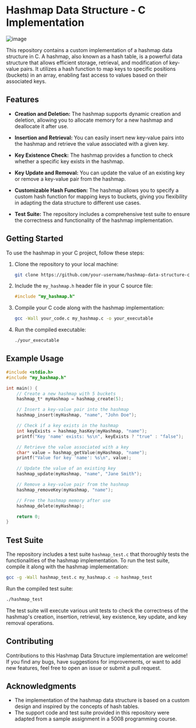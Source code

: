 
# Hashmap Data Structure - C Implementation

![image](https://github.com/zprintln/Hashmap-C/assets/98183566/51980ddb-e09b-4a7f-b1af-2eb8bfa52b4e)


This repository contains a custom implementation of a hashmap data structure in C. A hashmap, also known as a hash table, is a powerful data structure that allows efficient storage, retrieval, and modification of key-value pairs. It utilizes a hash function to map keys to specific positions (buckets) in an array, enabling fast access to values based on their associated keys.

## Features

- **Creation and Deletion:** The hashmap supports dynamic creation and deletion, allowing you to allocate memory for a new hashmap and deallocate it after use.

- **Insertion and Retrieval:** You can easily insert new key-value pairs into the hashmap and retrieve the value associated with a given key.

- **Key Existence Check:** The hashmap provides a function to check whether a specific key exists in the hashmap.

- **Key Update and Removal:** You can update the value of an existing key or remove a key-value pair from the hashmap.

- **Customizable Hash Function:** The hashmap allows you to specify a custom hash function for mapping keys to buckets, giving you flexibility in adapting the data structure to different use cases.

- **Test Suite:** The repository includes a comprehensive test suite to ensure the correctness and functionality of the hashmap implementation.

## Getting Started

To use the hashmap in your C project, follow these steps:

1. Clone the repository to your local machine:
   ```bash
   git clone https://github.com/your-username/hashmap-data-structure-c.git
   ```

2. Include the `my_hashmap.h` header file in your C source file:
   ```c
   #include "my_hashmap.h"
   ```

3. Compile your C code along with the hashmap implementation:
   ```bash
   gcc -Wall your_code.c my_hashmap.c -o your_executable
   ```

4. Run the compiled executable:
   ```bash
   ./your_executable
   ```

## Example Usage

```c
#include <stdio.h>
#include "my_hashmap.h"

int main() {
    // Create a new hashmap with 5 buckets
    hashmap_t* myHashmap = hashmap_create(5);

    // Insert a key-value pair into the hashmap
    hashmap_insert(myHashmap, "name", "John Doe");

    // Check if a key exists in the hashmap
    int keyExists = hashmap_hasKey(myHashmap, "name");
    printf("Key 'name' exists: %s\n", keyExists ? "true" : "false");

    // Retrieve the value associated with a key
    char* value = hashmap_getValue(myHashmap, "name");
    printf("Value for key 'name': %s\n", value);

    // Update the value of an existing key
    hashmap_update(myHashmap, "name", "Jane Smith");

    // Remove a key-value pair from the hashmap
    hashmap_removeKey(myHashmap, "name");

    // Free the hashmap memory after use
    hashmap_delete(myHashmap);

    return 0;
}
```

## Test Suite

The repository includes a test suite `hashmap_test.c` that thoroughly tests the functionalities of the hashmap implementation. To run the test suite, compile it along with the hashmap implementation:

```bash
gcc -g -Wall hashmap_test.c my_hashmap.c -o hashmap_test
```

Run the compiled test suite:

```bash
./hashmap_test
```

The test suite will execute various unit tests to check the correctness of the hashmap's creation, insertion, retrieval, key existence, key update, and key removal operations.

## Contributing

Contributions to this Hashmap Data Structure implementation are welcome! If you find any bugs, have suggestions for improvements, or want to add new features, feel free to open an issue or submit a pull request.

## Acknowledgments

- The implementation of the hashmap data structure is based on a custom design and inspired by the concepts of hash tables.
- The support code and test suite provided in this repository were adapted from a sample assignment in a 5008 programming course.
